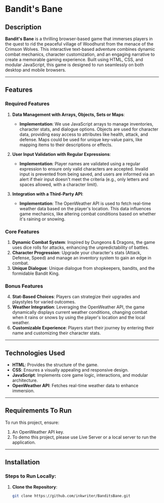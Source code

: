 # Bandit's Bane

## Description

**Bandit's Bane** is a thrilling browser-based game that immerses players in the quest to rid the peaceful village of Woodhurst from the menace of the Crimson Wolves. This interactive text-based adventure combines dynamic combat mechanics, character customization, and an engaging narrative to create a memorable gaming experience. Built using HTML, CSS, and modular JavaScript, this game is designed to run seamlessly on both desktop and mobile browsers.

---

## Features

### Required Features

1. **Data Management with Arrays, Objects, Sets or Maps**:
   - **Implementation**: We use JavaScript arrays to manage inventories, character stats, and dialogue options. Objects are used for character data, providing easy access to attributes like health, attack, and defense. Maps could be used for unique key-value pairs, like mapping items to their descriptions or effects.

2. **User Input Validation with Regular Expressions**:
   - **Implementation**: Player names are validated using a regular expression to ensure only valid characters are accepted. Invalid input is prevented from being saved, and users are informed via an alert if their input doesn't meet the criteria (e.g., only letters and spaces allowed, with a character limit).

3. **Integration with a Third-Party API**:
   - **Implementation**: The OpenWeather API is used to fetch real-time weather data based on the player's location. This data influences game mechanics, like altering combat conditions based on whether it's raining or snowing.

### Core Features
1. **Dynamic Combat System**: Inspired by Dungeons & Dragons, the game uses dice rolls for attacks, enhancing the unpredictability of battles.
2. **Character Progression**: Upgrade your character's stats (Attack, Defense, Speed) and manage an inventory system to gain an edge in combat.
3. **Unique Dialogue**: Unique dialogue from shopkeepers, bandits, and the formidable Bandit King.

### Bonus Features
4. **Stat-Based Choices**: Players can strategize their upgrades and playstyles for varied outcomes.
5. **Weather Integration**: Leveraging the OpenWeather API, the game dynamically displays current weather conditions, changing combat when it rains or snows by using the player's location and the local weather.
6. **Customizable Experience**: Players start their journey by entering their name and customizing their character stats.

---

## Technologies Used

- **HTML**: Provides the structure of the game.
- **CSS**: Ensures a visually appealing and responsive design.
- **JavaScript**: Implements core game logic, interactions, and modular architecture.
- **OpenWeather API**: Fetches real-time weather data to enhance immersion.

---

## Requirements To Run

To run this project, ensure:
1. An OpenWeather API key.
2. To demo this project, please use Live Server or a local server to run the application.

---

## Installation

### Steps to Run Locally:
1. **Clone the Repository**:
   ```bash
   git clone https://github.com/inkwriter/BanditsBane.git